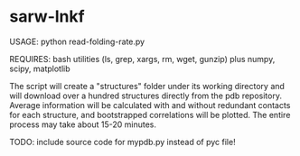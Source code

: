 # sarw-lnkf
USAGE: python read-folding-rate.py

REQUIRES: bash utilities (ls, grep, xargs, rm, wget, gunzip) plus numpy, scipy, matplotlib

The script will create a "structures" folder under its working directory and will download over a hundred structures directly from the pdb repository. Average information will be calculated with and without redundant contacts for each structure, and bootstrapped correlations will be plotted. The entire process may take about 15-20 minutes.

TODO: include source code for mypdb.py instead of pyc file!
